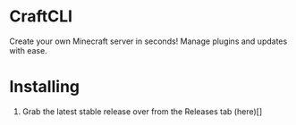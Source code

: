 # CraftCLI
Create your own Minecraft server in seconds! Manage plugins
and updates with ease.

# Installing
1. Grab the latest stable release over from the Releases tab
(here)[]
